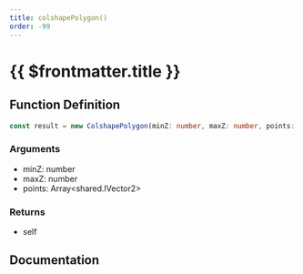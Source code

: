 ```yaml
---
title: colshapePolygon()
order: -99
---
```


# {{ $frontmatter.title }}

<!--@include: ./colshapePolygon_partial_header.md-->

## Function Definition

```ts
const result = new ColshapePolygon(minZ: number, maxZ: number, points: Array<shared.IVector2>);
```

### Arguments

* minZ: number
* maxZ: number
* points: Array\<shared.IVector2\>

### Returns

* self

## Documentation

<!--@include: ./colshapePolygon_partial_footer.md-->
